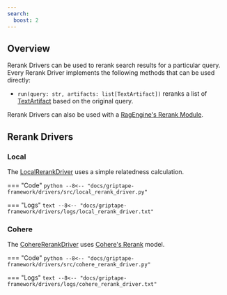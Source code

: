 ```yaml
---
search:
  boost: 2
---
```


## Overview

Rerank Drivers can be used to rerank search results for a particular query. Every Rerank Driver implements the following methods that can be used directly:

- `run(query: str, artifacts: list[TextArtifact])` reranks a list of [TextArtifact](../../reference/griptape/artifacts/text_artifact.md) based on the original query.

Rerank Drivers can also be used with a [RagEngine's Rerank Module](../engines/rag-engines.md#retrieval-stage-modules).

## Rerank Drivers

### Local

The [LocalRerankDriver](../../reference/griptape/drivers/rerank/local_rerank_driver.md) uses a simple relatedness calculation.

=== "Code"
    ```python
    --8<-- "docs/griptape-framework/drivers/src/local_rerank_driver.py"
    ```

=== "Logs"
    ```text
    --8<-- "docs/griptape-framework/drivers/logs/local_rerank_driver.txt"
    ```


### Cohere

The [CohereRerankDriver](../../reference/griptape/drivers/rerank/cohere_rerank_driver.md) uses [Cohere's Rerank](https://cohere.com/rerank) model.

=== "Code"
    ```python
    --8<-- "docs/griptape-framework/drivers/src/cohere_rerank_driver.py"
    ```

=== "Logs"
    ```text
    --8<-- "docs/griptape-framework/drivers/logs/cohere_rerank_driver.txt"
    ```

